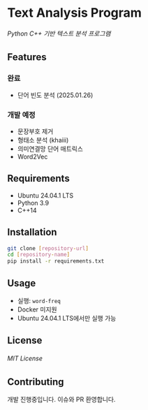 # Text Analysis Program
###### Python C++ 기반 텍스트 분석 프로그램

## Features

### 완료
- 단어 빈도 분석 (2025.01.26)

### 개발 예정
- 문장부호 제거
- 형태소 분석 (khaiii)
- 의미연결망 단어 매트릭스
- Word2Vec

## Requirements
- Ubuntu 24.04.1 LTS
- Python 3.9
- C++14

## Installation
```bash
git clone [repository-url]
cd [repository-name]
pip install -r requirements.txt
```

## Usage
- 실행: `word-freq`
- Docker 미지원
- Ubuntu 24.04.1 LTS에서만 실행 가능

## License
###### MIT License

## Contributing
개발 진행중입니다. 이슈와 PR 환영합니다.
